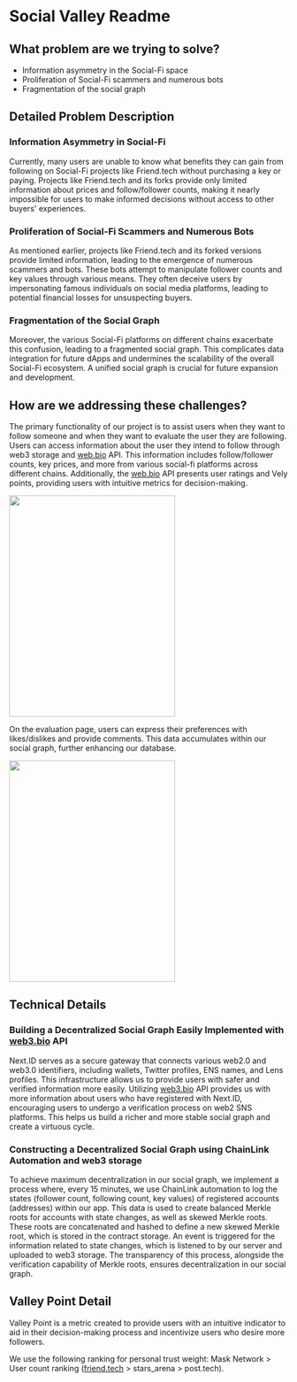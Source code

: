 # Social Valley Readme

## What problem are we trying to solve?

- Information asymmetry in the Social-Fi space
- Proliferation of Social-Fi scammers and numerous bots
- Fragmentation of the social graph

## Detailed Problem Description

### Information Asymmetry in Social-Fi

Currently, many users are unable to know what benefits they can gain from following on Social-Fi projects like Friend.tech without purchasing a key or paying. Projects like Friend.tech and its forks provide only limited information about prices and follow/follower counts, making it nearly impossible for users to make informed decisions without access to other buyers' experiences.

### Proliferation of Social-Fi Scammers and Numerous Bots

As mentioned earlier, projects like Friend.tech and its forked versions provide limited information, leading to the emergence of numerous scammers and bots. These bots attempt to manipulate follower counts and key values through various means. They often deceive users by impersonating famous individuals on social media platforms, leading to potential financial losses for unsuspecting buyers.

### Fragmentation of the Social Graph

Moreover, the various Social-Fi platforms on different chains exacerbate this confusion, leading to a fragmented social graph. This complicates data integration for future dApps and undermines the scalability of the overall Social-Fi ecosystem. A unified social graph is crucial for future expansion and development.

## How are we addressing these challenges?

The primary functionality of our project is to assist users when they want to follow someone and when they want to evaluate the user they are following. Users can access information about the user they intend to follow through web3 storage and [web.bio](http://web.bio) API. This information includes follow/follower counts, key prices, and more from various social-fi platforms across different chains. Additionally, the [web.bio](http://web.bio) API presents user ratings and Vely points, providing users with intuitive metrics for decision-making.

<img src= "https://github.com/djm07073/social-valley/assets/89185836/32e25698-1f66-49c6-a00e-dfd2eae855a3"  width="300" height="400">

On the evaluation page, users can express their preferences with likes/dislikes and provide comments. This data accumulates within our social graph, further enhancing our database.

<img src = "https://github.com/djm07073/social-valley/assets/89185836/b001bd51-05ca-4c18-94c4-d7a01f1ed26c"  width="300" height="400">

## Technical Details

### Building a Decentralized Social Graph Easily Implemented with [web3.bio](http://web3.bio) API

Next.ID serves as a secure gateway that connects various web2.0 and web3.0 identifiers, including wallets, Twitter profiles, ENS names, and Lens profiles. This infrastructure allows us to provide users with safer and verified information more easily. Utilizing [web3.bio](http://web3.bio) API provides us with more information about users who have registered with Next.ID, encouraging users to undergo a verification process on web2 SNS platforms. This helps us build a richer and more stable social graph and create a virtuous cycle.

### Constructing a Decentralized Social Graph using ChainLink Automation and web3 storage

To achieve maximum decentralization in our social graph, we implement a process where, every 15 minutes, we use ChainLink automation to log the states (follower count, following count, key values) of registered accounts (addresses) within our app. This data is used to create balanced Merkle roots for accounts with state changes, as well as skewed Merkle roots. These roots are concatenated and hashed to define a new skewed Merkle root, which is stored in the contract storage. An event is triggered for the information related to state changes, which is listened to by our server and uploaded to web3 storage. The transparency of this process, alongside the verification capability of Merkle roots, ensures decentralization in our social graph.

## Valley Point Detail

Valley Point is a metric created to provide users with an intuitive indicator to aid in their decision-making process and incentivize users who desire more followers.

We use the following ranking for personal trust weight: Mask Network > User count ranking ([friend.tech](http://friend.tech) > stars_arena > post.tech).
